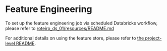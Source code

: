 # Feature Engineering
To set up the feature engineering job via scheduled Databricks workflow, please refer to [roteiro_ds_01/resources/README.md](../resources/README.md)

For additional details on using the feature store, please refer to [the project-level README](../README.md).
